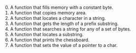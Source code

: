 0. A function that fills memory with a constant byte.
1. A function that copies memory area.
2. A function that locates a character in a string.
3. A function that gets the length of a prefix substring.
4. A function that searches a string for any of a set of bytes.
5. A function that locates a substring.
6. A function that prints the chessboard.
100. A function that sets the value of a pointer to a char.
